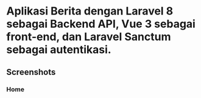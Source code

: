 # Aplikasi Berita dengan Laravel 8 sebagai Backend API, Vue 3 sebagai front-end, dan Laravel Sanctum sebagai autentikasi.
## Screenshots
### Home
